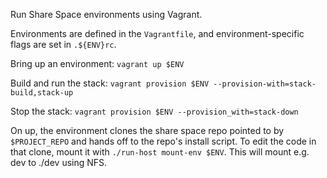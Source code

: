 Run Share Space environments using Vagrant.

Environments are defined in the `Vagrantfile`, and environment-specific flags are set in `.${ENV}rc`.

Bring up an environment: `vagrant up $ENV`

Build and run the stack: `vagrant provision $ENV --provision-with=stack-build,stack-up`

Stop the stack: `vagrant provision $ENV --provision_with=stack-down`

On up, the environment clones the share space repo pointed to by `$PROJECT_REPO` and hands off
to the repo's install script. To edit the code in that clone, mount it with `./run-host mount-env $ENV`.
This will mount e.g. dev to ./dev using NFS.
